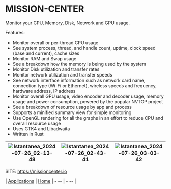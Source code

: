 # MISSION-CENTER

 Monitor your CPU, Memory, Disk, Network and GPU usage.
 
 Features:
 
 - Monitor overall or per-thread CPU usage
 - See system process, thread, and handle count, uptime, clock speed (base and current), cache sizes
 - Monitor RAM and Swap usage
 - See a breakdown how the memory is being used by the system
 - Monitor Disk utilization and transfer rates
 - Monitor network utilization and transfer speeds
 - See network interface information such as network card name, connection type (Wi-Fi or Ethernet), wireless speeds and frequency, hardware address, IP address
 - Monitor overall GPU usage, video encoder and decoder usage, memory usage and power consumption, powered by the popular NVTOP project
 - See a breakdown of resource usage by app and process
 - Supports a minified summary view for simple monitoring
 - Use OpenGL rendering for all the graphs in an effort to reduce CPU and overall resource usage
 - Uses GTK4 and Libadwaita
 - Written in Rust
 
  | ![Istantanea_2024-07-26_02-13-48](https://missioncenter.io/img/0001-cpu-multi.png) | ![Istantanea_2024-07-26_02-43-41](https://missioncenter.io/img/0009-apps.png) | ![Istantanea_2024-07-26_03-03-42](https://missioncenter.io/img/0013-gpu-nvidia-dark.png) |
| - | - | - |

 SITE: https://missioncenter.io

 | [Applications](https://portable-linux-apps.github.io/apps.html) | [Home](https://portable-linux-apps.github.io)
 | - -- | - -- |
